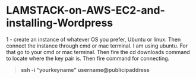 # LAMSTACK-on-AWS-EC2-and-installing-Wordpress

1 - create an instance of whatever OS you prefer, Ubuntu or linux. Then connect the instance through cmd or mac terminal. I am using ubuntu. For that go to your cmd or mac terminal. Then fire the cd downloads command to locate where the key pair is. Then fire command for connecting.
>**ssh -i “yourkeyname” username@publicipaddress**
